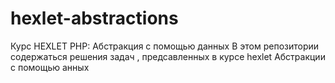 # hexlet-abstractions
Курс HEXLET  PHP: Абстракция с помощью данных 
В этом репозитории содержаться решения задач , предсавленных в курсе hexlet  Абстракции с помощью анных

